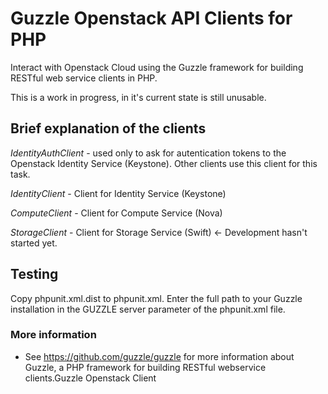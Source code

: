 Guzzle Openstack API Clients for PHP
======================================

Interact with Openstack Cloud using the Guzzle framework for
building RESTful web service clients in PHP.

This is a work in progress, in it's current state is still unusable. 

## Brief explanation of the clients

*IdentityAuthClient* - used only to ask for autentication tokens to the Openstack Identity Service (Keystone). Other clients use this client for this task.

*IdentityClient* - Client for Identity Service (Keystone)

*ComputeClient* - Client for Compute Service (Nova)

*StorageClient* - Client for Storage Service (Swift) <- Development hasn't started yet.

## Testing

Copy phpunit.xml.dist to phpunit.xml.  Enter the full path to your Guzzle installation in the GUZZLE server parameter of the phpunit.xml file.

### More information

- See https://github.com/guzzle/guzzle for more information about Guzzle, a PHP framework for building RESTful webservice clients.Guzzle Openstack Client
